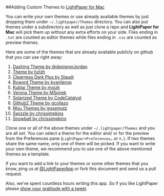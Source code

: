 ##Adding Custom Themes to [LightPaper for Mac](clockworkengine.com/lightpaper-mac/?ref=themedocshare)


You can write your own themes or use already available themes by just dropping them under `~/.lightpaper/Themes` directory. You can also put themes under a subdirectory as well as just clone a repo and **LightPaper for Mac** will pick them up without any extra efforts on your side. Files ending in `.txt` are counted as editor themes while files ending in `.css` are counted as preview themes. 


Here are some of the themes that are already available publicly on github that you can use right away:

1. [Dashing Theme by @designerJordan](https://github.com/designerJordan/md-dashing-theme)
2. [Theme by hzlzh](https://github.com/hzlzh/Mou-Theme)
3. [Clearness Dark Plus by Staudi](https://github.com/Staudi/Clearness-Dark-Plus)
4. [Byword Theme by kvanlierop](https://github.com/kvanlierop/byword-for-mou)
5. [Kublai Theme by moizk](https://github.com/moizk/kublai-mou)
6. [Verona Theme by MSpirek](https://github.com/MSpirek/Verona)
7. [Solarized Theme by CodeCatalyst](https://github.com/CodeCatalyst/mou-theme-solarized)
8. [Github2 Theme by gcollazo](https://github.com/gcollazo/mou-theme-github2)
9. [Mou Themes by jessemutz](https://github.com/jessemutz/mou)
10. [Swizzle by chrissimpkins](https://github.com/chrissimpkins/swizzle)
11. [Snowball by chrissimpkins](https://github.com/chrissimpkins/snowball)


Clone one or all of the above themes under `~/.lightpaper/Themes` and you are all set. You can select a theme for the editor and/ or for the preview from the Preferences pane (`LightPaper>Preferences…` or `⌘,`). If two themes share the same name, only one of them will be picked. If you want to write your own theme, we recommend you to use one of the above mentioned themes as a template.


If you want to add a link to your themes or some other themes that you know, ping us at [@LightPaperApp](https://twitter.com/LightPaperApp) or fork this document and send us a pull request.


Also, we’ve spent countless hours writing this app. So if you like LightPaper please [show your gratitude with a tweet](https://twitter.com/intent/tweet?hashtags=markdown&original_referer=http%3A%2F%2Fclockworkengine.com%2Flightpaper-mac%2F%3Fref%3Drdshare&text=Checkout%20LightPaper%20-%20awesome%20markdown%20editor%20for%20Mac&tw_p=tweetbutton&url=http%3A%2F%2Fclockworkengine.com%2Flightpaper-mac%2F%3Fref%3Dtwshare&via=LightPaperApp).
